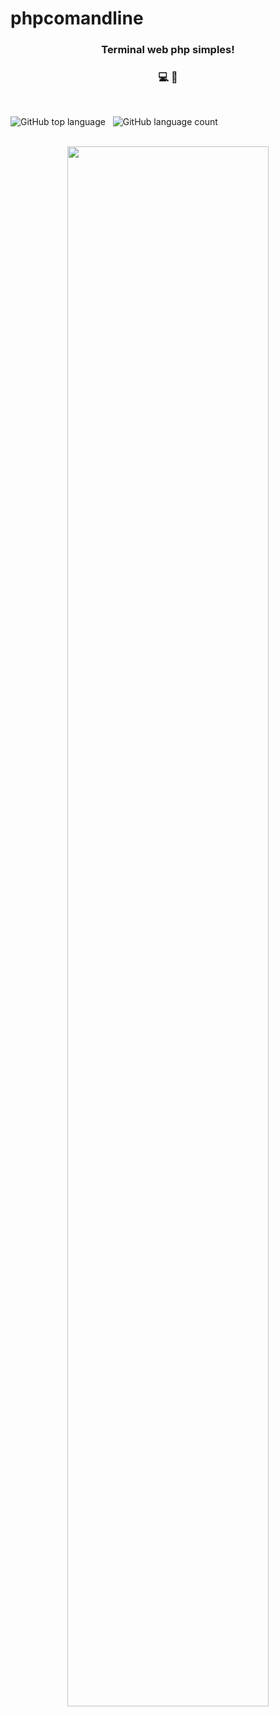 # phpcomandline

<center><h3>Terminal web php simples!<h3> 💻 👦 </center><br>
  
  <img alt="GitHub top language" src="https://img.shields.io/github/languages/top/jhonashenrique/phpcomandline"> &nbsp; <img alt="GitHub language count" src="https://img.shields.io/github/languages/count/jhonashenrique/phpcomandline">
  
  
  <br>
  <center> <img src="https://s7.gifyu.com/images/simplescreenrecorder-2022-04-02_23.00.52.gif" width="80%"></img></center>

